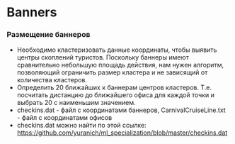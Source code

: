 # Banners
### Размещение баннеров
- Необходимо кластеризовать данные координаты, чтобы выявить центры скоплений туристов. Поскольку баннеры имеют сравнительно небольшую площадь действия, нам нужен алгоритм, позволяющий ограничить размер кластера и не зависящий от количества кластеров.
- Определить 20 ближайших к баннерам центров кластеров. Т.е. посчитать дистанцию до ближайшего офиса для каждой точки и выбрать 20 с наименьшим значением.
- checkins.dat - файл с координатами баннеров, CarnivalCruiseLine.txt - файл с координатами офисов
- checkins.dat можно найти по этой ссылке: https://github.com/yuranich/ml_specialization/blob/master/checkins.dat
